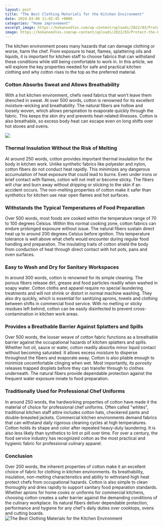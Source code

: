 ```yaml
---
layout: post
title: "The Best Clothing Materials for the Kitchen Environment"
date: 2024-03-06 11:02:45 +0000
categories: "Home improvement"
excerpt_image: https://kokanoodles.com/wp-content/uploads/2022/03/Protect-the-Environment-1.jpg
image: https://kokanoodles.com/wp-content/uploads/2022/03/Protect-the-Environment-1.jpg
---
```


The kitchen environment poses many hazards that can damage clothing or worse, harm the chef. From exposure to heat, flames, splattering oils and liquids, it is important for kitchen staff to choose fabrics that can withstand these conditions while still being comfortable to work in. In this article, we will explore the key properties needed for safe and practical kitchen clothing and why cotton rises to the top as the preferred material.
### Cotton Absorbs Sweat and Allows Breathability  
With a hot kitchen environment, chefs need fabrics that won't leave them drenched in sweat. At over 500 words, cotton is renowned for its excellent moisture-wicking and breathability. The natural fibers are hollow and loosely woven, which allows perspiration to evaporate quickly through the fabric. This keeps the skin dry and prevents heat-related illnesses. Cotton is also breathable, so excess body heat can escape even on long shifts over hot stoves and ovens.

![](https://hgtvhome.sndimg.com/content/dam/images/hgrm/fullset/2011/7/13/12/SP0655_croc-cabinet-pears_s4x3.jpg.rend.hgtvcom.1280.960.suffix/1405442360995.jpeg)
### Thermal Insulation Without the Risk of Melting
At around 250 words, cotton provides important thermal insulation for the body in kitchen work. Unlike synthetic fabrics like polyester and nylon, cotton fibers do not conduct heat rapidly. This minimizes any dangerous accumulation of heat exposure that could lead to burns. Even under irons or brief contact with flames, cotton will not melt or become sticky. The fibers will char and burn away without dripping or sticking to the skin if an accident occurs. The non-melting properties of cotton make it safer than synthetics for kitchen use near open flames and hot surfaces.  
### Withstands the Typical Temperatures of Food Preparation
Over 500 words, most foods are cooked within the temperature range of 70 to 100 degrees Celsius. Within this normal cooking zone, cotton fabrics can endure prolonged exposure without issue. The natural fibers sustain direct heat up to around 200 degrees Celsius before ignition. This temperature tolerance is well above what chefs would encounter during regular food handling and preparation. The insulating traits of cotton shield the body from conduction of heat through direct contact with hot pots, pans and oven surfaces.
### Easy to Wash and Dry for Sanitary Workspaces
In around 300 words, cotton is renowned for its simple cleaning. The porous fibers release dirt, grease and food particles readily when washed in soapy water. Cotton cloths and apparel require no special laundering treatments and will not shrink or distort in normal machine washing. They also dry quickly, which is essential for sanitizing aprons, towels and clothing between shifts in commercial food service. With no melting or sticky residues left behind, cotton can be easily disinfected to prevent cross-contamination in kitchen work areas.
### Provides a Breathable Barrier Against Splatters and Spills  
Over 500 words, the looser weave of cotton fabric functions as a breathable barrier against the occupational hazards of kitchen splatters and spills. Whether hot oil, sauce or water, cotton readily absorbs minor liquid contact without becoming saturated. It allows excess moisture to disperse throughout the fibers and evaporate away. Cotton is also pliable enough to minimize uncomfortable clinging when wet. Most importantly, its porosity releases trapped droplets before they can transfer through to clothes underneath. The natural fibers provide dependable protection against the frequent water exposure innate to food preparation.
### Traditionally Used for Professional Chef Uniforms
In around 250 words, the hardworking properties of cotton have made it the material of choice for professional chef uniforms. Often called "whites", traditional kitchen staff attire includes cotton hats, checkered pants and double-breasted jackets. Commercial kitchen environments demand fabrics that can withstand daily rigorous cleaning cycles at high temperatures. Cotton holds its shape and color after repeated heavy-duty laundering. It is also less likely than synthetics to lint or pill over time. For over a century, the food service industry has recognized cotton as the most practical and hygienic fabric for professional culinary apparel.
### Conclusion
Over 200 words, the inherent properties of cotton make it an excellent choice of fabric for clothing in kitchen environments. Its breathability, insulation, non-melting characteristics and ability to withstand high heat protect chefs from occupational hazards. Cotton is also simple to clean thoroughly and dries rapidly to support sanitary food preparation standards. Whether aprons for home cooks or uniforms for commercial kitchens, choosing cotton creates a safer barrier against the demanding conditions of the culinary workplace. Its natural fibers deliver dependable protection, performance and hygiene for any chef's daily duties over cooktops, ovens and cutting boards.
![The Best Clothing Materials for the Kitchen Environment](https://kokanoodles.com/wp-content/uploads/2022/03/Protect-the-Environment-1.jpg)